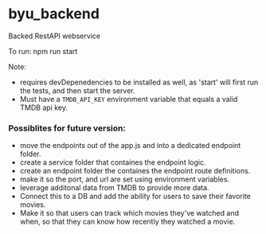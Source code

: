 # byu_backend
Backed RestAPI webservice

To run: npm run start

Note: 
* requires devDepenedencies to be installed as well, as 'start' will first run the tests, and then start the server.
* Must have a `TMDB_API_KEY` environment variable that equals a valid TMDB api key.

### Possiblites for future version:
* move the endpoints out of the app.js and into a dedicated endpoint folder.
* create a service folder that containes the endpoint logic.
* create an endpoint folder the containes the endpoint route definitions.
* make it so the port, and url are set using environment variables.
* leverage additonal data from TMDB to provide more data.
* Connect this to a DB and add the ability for users to save their favorite movies.
* Make it so that users can track which movies they've watched and when, so that they can know how recently they watched a movie.
